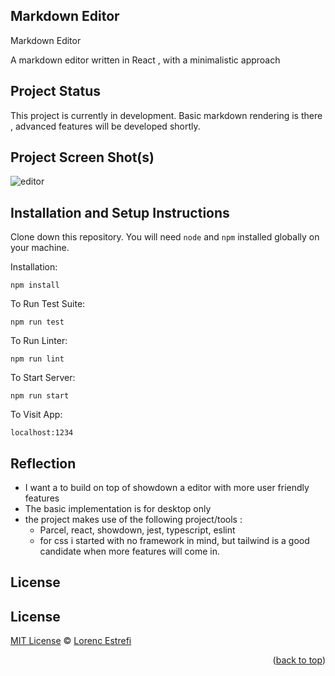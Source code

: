 ## Markdown Editor


Markdown Editor 


A markdown editor written in React , with a minimalistic approach 

## Project Status


This project is currently in development. 
Basic markdown rendering is there , advanced features will be developed shortly. 
## Project Screen Shot(s)

![editor](https://github.com/user-attachments/assets/4514a733-42ce-43d1-9286-4942a8f30ddf)




## Installation and Setup Instructions

Clone down this repository. You will need `node` and `npm` installed globally on your machine.  

Installation:

`npm install`  

To Run Test Suite:  

`npm run test`  

To Run Linter:  

`npm run lint`  


To Start Server:

`npm run start`  

To Visit App:

`localhost:1234`  

## Reflection

  - I want a to build on top of showdown a editor with more user friendly features
  - The basic implementation is for desktop only 
  - the project makes use of the following project/tools :
      - Parcel, react, showdown, jest, typescript, eslint
      - for css i started with no framework in mind, but tailwind is a good candidate when more features will come in. 
    


<!-- LICENSE -->
## License


## License

[MIT License](https://opensource.org/licenses/MIT) © [Lorenc Estrefi](https://jlorenc1986.github.io)

<p align="right">(<a href="#readme-top">back to top</a>)</p>

